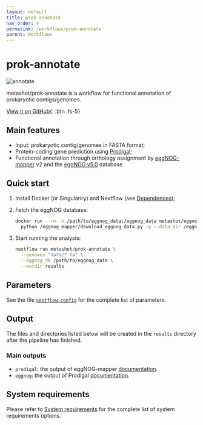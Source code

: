 ```yaml
---
layout: default
title: prok-annotate
nav_order: 4
permalink: /workflows/prok-annotate
parent: Workflows
---
```


# prok-annotate

![annotate](https://img.shields.io/github/v/release/metashot/prok-annotate?sort=semver&label=Latast%20release&style=for-the-badge)

metashot/prok-annotate is a workflow for functional annotation of prokaryotic
contigs/genomes.

[View it on GitHub](https://github.com/metashot/prok-annotate){: .btn .fs-5}

## Main features

- Input: prokaryotic contig/genomes in FASTA format;
- Protein-coding gene prediction using
  [Prodigal](https://github.com/hyattpd/Prodigal);
- Functional annotation through orthology assignment by
  [eggNOG-mapper](https://github.com/eggnogdb/eggnog-mapper) v2 and the [eggNOG
  v5.0](http://eggnog-mapper.embl.de/) database.


## Quick start

1. Install Docker (or Singulariry) and Nextflow (see [Dependences](/#dependencies));
1. Fetch the eggNOG database:

   ```bash
   docker run --rm -v /path/to/eggnog_data:/eggnog_data metashot/eggnog-mapper:2.0.1-3 \
     python /eggnog_mapper/download_eggnog_data.py -y --data_dir /eggnog_data
   ```
1. Start running the analysis:

   ```bash
   nextflow run metashot/prok-annotate \
     --genomes "data/*.fa" \
     --eggnog_db /path/to/eggnog_data \
     --outdir results
   ```

## Parameters
See the file
[`nextflow.config`](https://github.com/metashot/prok-annotate/blob/master/nextflow.config)
for the complete list of parameters.

## Output
The files and directories listed below will be created in the `results` directory
after the pipeline has finished.

### Main outputs
- `prodigal`: the output of eggNOG-mapper
  [documentation](https://github.com/hyattpd/prodigal/wiki/understanding-the-prodigal-output).
- `eggnog`: the output of Prodigal
  [documentation](https://github.com/eggnogdb/eggnog-mapper/wiki/eggNOG-mapper-v2).

## System requirements
Please refer to [System requirements](/#system-requirements) for the complete
list of system requirements options.
